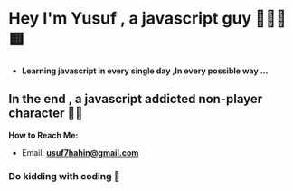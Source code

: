# Hey I'm Yusuf , a javascript guy  🔻🏃‍♂️🟨
- **Learning javascript in every single day ,In every possible way  ...** 

## In the end , a javascript addicted non-player character 🧟‍♂️

**How to Reach Me:**
- Email: **usuf7hahin@gmail.com**

### Do kidding with coding 🧩 


